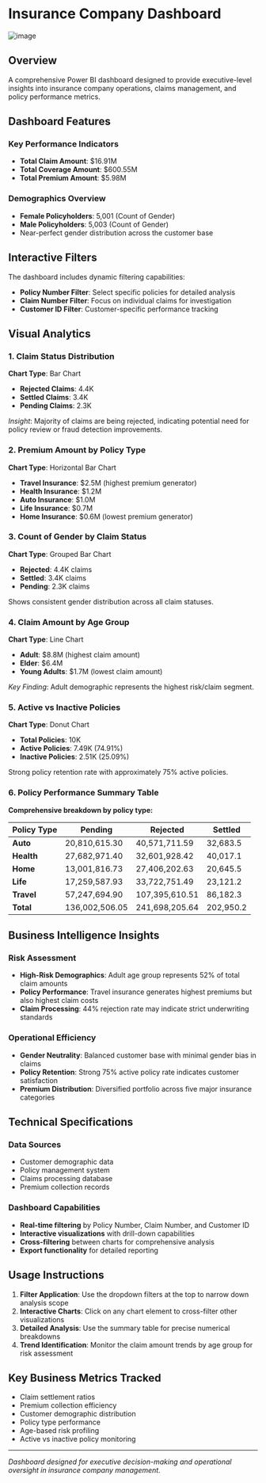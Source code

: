 # Insurance Company Dashboard
![image](https://github.com/user-attachments/assets/204990e4-25f2-4124-aae9-69e2e2c8a214)

## Overview
A comprehensive Power BI dashboard designed to provide executive-level insights into insurance company operations, claims management, and policy performance metrics.

## Dashboard Features

### Key Performance Indicators
- **Total Claim Amount**: $16.91M
- **Total Coverage Amount**: $600.55M  
- **Total Premium Amount**: $5.98M

### Demographics Overview
- **Female Policyholders**: 5,001 (Count of Gender)
- **Male Policyholders**: 5,003 (Count of Gender)
- Near-perfect gender distribution across the customer base

## Interactive Filters

The dashboard includes dynamic filtering capabilities:
- **Policy Number Filter**: Select specific policies for detailed analysis
- **Claim Number Filter**: Focus on individual claims for investigation
- **Customer ID Filter**: Customer-specific performance tracking

## Visual Analytics

### 1. Claim Status Distribution
**Chart Type**: Bar Chart
- **Rejected Claims**: 4.4K
- **Settled Claims**: 3.4K  
- **Pending Claims**: 2.3K

*Insight*: Majority of claims are being rejected, indicating potential need for policy review or fraud detection improvements.

### 2. Premium Amount by Policy Type
**Chart Type**: Horizontal Bar Chart
- **Travel Insurance**: $2.5M (highest premium generator)
- **Health Insurance**: $1.2M
- **Auto Insurance**: $1.0M
- **Life Insurance**: $0.7M
- **Home Insurance**: $0.6M (lowest premium generator)

### 3. Count of Gender by Claim Status
**Chart Type**: Grouped Bar Chart
- **Rejected**: 4.4K claims
- **Settled**: 3.4K claims  
- **Pending**: 2.3K claims

Shows consistent gender distribution across all claim statuses.

### 4. Claim Amount by Age Group
**Chart Type**: Line Chart
- **Adult**: $8.8M (highest claim amount)
- **Elder**: $6.4M
- **Young Adults**: $1.7M (lowest claim amount)

*Key Finding*: Adult demographic represents the highest risk/claim segment.

### 5. Active vs Inactive Policies
**Chart Type**: Donut Chart
- **Total Policies**: 10K
- **Active Policies**: 7.49K (74.91%)
- **Inactive Policies**: 2.51K (25.09%)

Strong policy retention rate with approximately 75% active policies.

### 6. Policy Performance Summary Table
**Comprehensive breakdown by policy type:**

| Policy Type | Pending | Rejected | Settled |
|-------------|---------|----------|---------|
| **Auto** | 20,810,615.30 | 40,571,711.59 | 32,683.5 |
| **Health** | 27,682,971.40 | 32,601,928.42 | 40,017.1 |
| **Home** | 13,001,816.73 | 27,406,202.63 | 20,645.5 |
| **Life** | 17,259,587.93 | 33,722,751.49 | 23,121.2 |
| **Travel** | 57,247,694.90 | 107,395,610.51 | 86,182.3 |
| **Total** | 136,002,506.05 | 241,698,205.64 | 202,950.2 |

## Business Intelligence Insights

### Risk Assessment
- **High-Risk Demographics**: Adult age group represents 52% of total claim amounts
- **Policy Performance**: Travel insurance generates highest premiums but also highest claim costs
- **Claim Processing**: 44% rejection rate may indicate strict underwriting standards

### Operational Efficiency
- **Gender Neutrality**: Balanced customer base with minimal gender bias in claims
- **Policy Retention**: Strong 75% active policy rate indicates customer satisfaction
- **Premium Distribution**: Diversified portfolio across five major insurance categories

## Technical Specifications

### Data Sources
- Customer demographic data
- Policy management system
- Claims processing database
- Premium collection records

### Dashboard Capabilities
- **Real-time filtering** by Policy Number, Claim Number, and Customer ID
- **Interactive visualizations** with drill-down capabilities
- **Cross-filtering** between charts for comprehensive analysis
- **Export functionality** for detailed reporting

## Usage Instructions

1. **Filter Application**: Use the dropdown filters at the top to narrow down analysis scope
2. **Interactive Charts**: Click on any chart element to cross-filter other visualizations
3. **Detailed Analysis**: Use the summary table for precise numerical breakdowns
4. **Trend Identification**: Monitor the claim amount trends by age group for risk assessment

## Key Business Metrics Tracked

- Claim settlement ratios
- Premium collection efficiency  
- Customer demographic distribution
- Policy type performance
- Age-based risk profiling
- Active vs inactive policy monitoring

---

*Dashboard designed for executive decision-making and operational oversight in insurance company management.*
